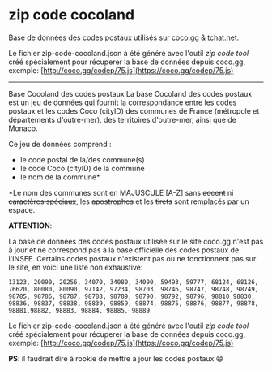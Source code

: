 # zip code cocoland

Base de données des codes postaux utilisés sur [coco.gg](https://www.coco.gg) & [tchat.net](https://www.tchat.net).

Le fichier zip-code-cocoland.json à été généré avec l'outil *zip code tool* créé spécialement pour récuperer la base de données depuis coco.gg, exemple: [http://coco.gg/codep/75.js](https://coco.gg/codep/75.js)

---

Base Cocoland des codes postaux
La base Cocoland des codes postaux est un jeu de données qui fournit la correspondance entre les codes postaux et les codes Coco (cityID) des communes de France (métropole et départements d'outre-mer), des territoires d'outre-mer, ainsi que de Monaco.

Ce jeu de données comprend :

* le code postal de la/des commune(s)
* le code Coco (cityID) de la commune
* le nom de la commune*.

*Le nom des communes sont en MAJUSCULE [A-Z] sans ~~accent~~ ni ~~caractères spéciaux~~, les ~~apostrophes~~ et les ~~tirets~~ sont remplacés par un espace.

**ATTENTION**:

La base de données des codes postaux utilisée sur le site coco.gg n'est pas à jour et ne correspond pas à la base officielle des codes postaux de l'INSEE. Certains codes postaux n'existent pas ou ne fonctionnent pas sur le site,
en voici une liste non exhaustive:

`13123, 20090, 20256, 34070, 34080, 34090, 59493, 59777, 68124, 68126, 76620, 80080, 80090, 97142, 97234, 98703, 98746, 98747, 98748, 98749, 98785, 98786, 98787, 98788, 98789, 98790, 98792, 98796, 98810 98830, 98836, 98837, 98838, 98839, 98859, 98874, 98875, 98876, 98877, 98878, 98881,98882, 98883, 98884, 98885, 98889`

Le fichier zip-code-cocoland.json à été généré avec l'outil *zip code tool* créé spécialement pour récuperer la base de données depuis coco.gg, exemple: [http://coco.gg/codep/75.js](https://coco.gg/codep/75.js)



**PS**: il faudrait dire à rookie de mettre à jour les codes postaux 😄
